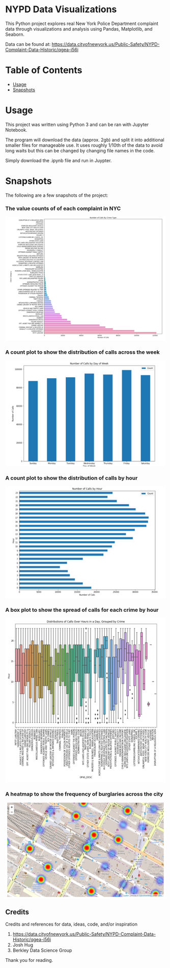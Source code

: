 # NYPD Data Visualizations

This Python project explores real New York Police Department complaint data through visualizations and analysis using Pandas, Matplotlib, and Seaborn. 

Data can be found at: https://data.cityofnewyork.us/Public-Safety/NYPD-Complaint-Data-Historic/qgea-i56i

# Table of Contents
- [Usage](#Usage)
- [Snapshots](#Snapshots)


# Usage

This project was written using Python 3 and can be ran with Jupyter Notebook.

The program will download the data (approx. 2gb) and split it into additional smaller files for manageable use. It uses roughly 1/10th of the data to avoid long waits but this can be changed by changing file names in the code.

Simply download the .ipynb file and run in Juypter.

# Snapshots
The following are a few snapshots of the project:

### The value counts of of each complaint in NYC
![image1](images/bar3.png)

### A count plot to show the distribution of calls across the week
![image2](images/bar7.png)

### A count plot to show the distribution of calls by hour
![image3](images/bar5.png)

### A box plot to show the spread of calls for each crime by hour
![image4](images/box1.png)

### A heatmap to show the frequency of burglaries across the city
![image4](images/heatmap1.png)



## Credits
Credits and references for data, ideas, code, and/or inspiration

1. https://data.cityofnewyork.us/Public-Safety/NYPD-Complaint-Data-Historic/qgea-i56i
2. Josh Hug
3. Berkley Data Science Group

Thank you for reading.

